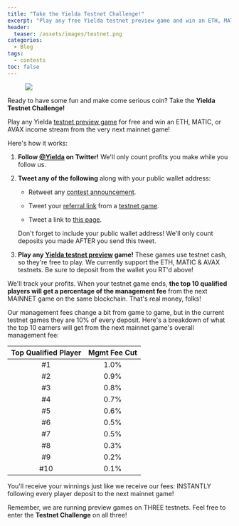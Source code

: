 ```yaml
---
title: "Take the Yielda Testnet Challenge!"
excerpt: "Play any free Yielda testnet preview game and win an ETH, MATIC, or AVAX income stream from the very next mainnet game!"
header:
  teaser: /assets/images/testnet.png
categories:
  - Blog
tags:
  - contests
toc: false
---
```


<figure class="align-left" style="margin-top: 10px; margin-bottom: 10px; width: 150px;">
    <img src="{{ site.url }}{{ site.baseurl }}/assets/images/testnet.png">
</figure>

Ready to have some fun and make come serious coin? Take the **Yielda Testnet Challenge!**

Play any Yielda [testnet preview game](https://preview.yielda.io) for free and win an ETH, MATIC, or AVAX income stream from the very next mainnet game! 

Here's how it works:

1. **Follow [@Yielda](https://twitter.com/yielda_game) on Twitter!** We'll only count profits you make while you follow us.

1. **Tweet any of the following** along with your public wallet address:

    * Retweet any [contest announcement](https://twitter.com/yielda_game/status/1574915656973258752?s=20&t=AeS4WIkuqjf5Xf3HTiUrQg).
    
    * Tweet your [referral link](https://blog.yielda.io/blog/referrals) from a [testnet game](https://preview.yielda.io). 
    
    * Tweet a link to [this page](/blog/testnet-challenge).
    
    Don't forget to include your public wallet address! We'll only count deposits you made AFTER you send this tweet.

1. **Play any [Yielda testnet preview](https://preview.yielda.io) game!** These games use testnet cash, so they're free to play. We currently support the ETH, MATIC & AVAX testnets. Be sure to deposit from the wallet you RT'd above!

We'll track your profits. When your testnet game ends, **the top 10 qualified players will get a percentage of the management fee** from the next MAINNET game on the same blockchain. That's real money, folks! 

Our management fees change a bit from game to game, but in the current testnet games they are 10% of every deposit. Here's a breakdown of what the top 10 earners will get from the next mainnet game's overall management fee:

| Top Qualified Player | Mgmt Fee Cut |
| :-: | :-: |
| #1 | 1.0% | 
| #2 | 0.9% | 
| #3 | 0.8% | 
| #4 | 0.7% | 
| #5 | 0.6% | 
| #6 | 0.5% | 
| #7 | 0.5% | 
| #8 | 0.3% | 
| #9 | 0.2% | 
| #10 | 0.1% | 

You'll receive your winnings just like we receive our fees: INSTANTLY following every player deposit to the next mainnet game!

Remember, we are running preview games on THREE testnets. Feel free to enter the **Testnet Challenge** on all three! 